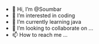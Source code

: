 - 👋 Hi, I’m @Soumbar
- 👀 I’m interested in coding
- 🌱 I’m currently learning java 
- 💞️ I’m looking to collaborate on ...
- 📫 How to reach me ...

<!---
Soumbar/Soumbar is a ✨ special ✨ repository because its `README.md` (this file) appears on your GitHub profile.
You can click the Preview link to take a look at your changes.
--->
